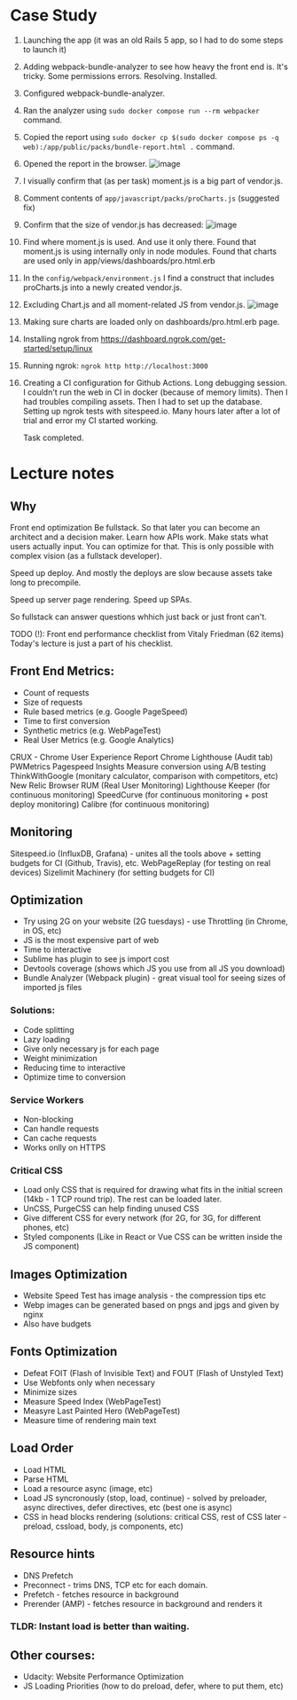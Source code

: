 # Case Study

1. Launching the app (it was an old Rails 5 app, so I had to do some steps to launch it)
2. Adding webpack-bundle-analyzer to see how heavy the front end is.
   It's tricky. Some permissions errors. Resolving.
   Installed.
3. Configured webpack-bundle-analyzer.
4. Ran the analyzer using `sudo docker compose run --rm webpacker` command.
5. Copied the report using `sudo docker cp $(sudo docker compose ps -q web):/app/public/packs/bundle-report.html .` command.
6. Opened the report in the browser.
   ![image](https://github.com/zoopyserg/rails-optimization-task6/assets/1587149/28c6345a-7f47-4ce5-9f4e-da5ef487e63a)
7. I visually confirm that (as per task) moment.js is a big part of vendor.js.
8. Comment contents of `app/javascript/packs/proCharts.js` (suggested fix)
9. Confirm that the size of vendor.js has decreased:
   ![image](https://github.com/zoopyserg/rails-optimization-task6/assets/1587149/048461f0-9333-4c0e-a471-7ffff3b56bf4)
10. Find where moment.js is used. And use it only there.
    Found that moment.js is using internally only in node modules.
    Found that charts are used only in app/views/dashboards/pro.html.erb
11. In the `config/webpack/environment.js` I find a construct that includes proCharts.js into a newly created vendor.js.
12. Excluding Chart.js and all moment-related JS from vendor.js.
    ![image](https://github.com/zoopyserg/rails-optimization-task6/assets/1587149/3e9fd23f-5c9b-4b3f-b5c0-77a427879ac4)
13. Making sure charts are loaded only on dashboards/pro.html.erb page.

14. Installing ngrok from https://dashboard.ngrok.com/get-started/setup/linux
15. Running ngrok: `ngrok http http://localhost:3000`
16. Creating a CI configuration for Github Actions.
    Long debugging session.
    I couldn't run the web in CI in docker (because of memory limits).
    Then I had troubles compiling assets.
    Then I had to set up the database.
    Setting up ngrok tests with sitespeed.io.
    Many hours later after a lot of trial and error my CI started working.

    Task completed.

# Lecture notes

## Why

Front end optimization
Be fullstack. So that later you can become an architect and a decision maker.
Learn how APIs work.
Make stats what users actually input. You can optimize for that. This is only possible with complex vision (as a fullstack developer).

Speed up deploy.
And mostly the deploys are slow because assets take long to precompile.

Speed up server page rendering.
Speed up SPAs.

So fullstack can answer questions whhich just back or just front can't.

TODO (!): Front end performance checklist from Vitaly Friedman (62 items)
Today's lecture is just a part of his checklist.

## Front End Metrics:

- Count of requests
- Size of requests
- Rule based metrics (e.g. Google PageSpeed)
- Time to first conversion
- Synthetic metrics (e.g. WebPageTest)
- Real User Metrics (e.g. Google Analytics)

CRUX - Chrome User Experience Report
Chrome Lighthouse (Audit tab)
PWMetrics
Pagespeed Insights
Measure conversion using A/B testing
ThinkWithGoogle (monitary calculator, comparison with competitors, etc)
New Relic Browser RUM (Real User Monitoring)
Lighthouse Keeper (for continuous monitoring)
SpeedCurve (for continuous monitoring + post deploy monitoring)
Calibre (for continuous monitoring)

## Monitoring

Sitespeed.io (InfluxDB, Grafana) - unites all the tools above + setting budgets for CI (Github, Travis), etc.
WebPageReplay (for testing on real devices)
Sizelimit Machinery (for setting budgets for CI)

## Optimization

- Try using 2G on your website (2G tuesdays) - use Throttling (in Chrome, in OS, etc)
- JS is the most expensive part of web
- Time to interactive
- Sublime has plugin to see js import cost
- Devtools coverage (shows which JS you use from all JS you download)
- Bundle Analyzer (Webpack plugin) - great visual tool for seeing sizes of imported js files

### Solutions:

- Code splitting
- Lazy loading
- Give only necessary js for each page
- Weight minimization
- Reducing time to interactive
- Optimize time to conversion

### Service Workers

- Non-blocking
- Can handle requests
- Can cache requests
- Works onlly on HTTPS

### Critical CSS

- Load only CSS that is required for drawing what fits in the initial screen (14kb - 1 TCP round trip). The rest can be loaded later.
- UnCSS, PurgeCSS can help finding unused CSS
- Give different CSS for every network (for 2G, for 3G, for different phones, etc)
- Styled components (Like in React or Vue CSS can be written inside the JS component)

## Images Optimization

- Website Speed Test has image analysis - the compression tips etc
- Webp images can be generated based on pngs and jpgs and given by nginx
- Also have budgets

## Fonts Optimization

- Defeat FOIT (Flash of Invisible Text) and FOUT (Flash of Unstyled Text)
- Use Webfonts only when necessary
- Minimize sizes
- Measure Speed Index (WebPageTest)
- Measyre Last Painted Hero (WebPageTest)
- Measure time of rendering main text

## Load Order

- Load HTML
- Parse HTML
- Load a resource async (image, etc)
- Load JS syncronously (stop, load, continue) - solved by preloader, async directives, defer directives, etc (best one is async)
- CSS in head blocks rendering (solutions: critical CSS, rest of CSS later - preload, cssload, body, js components, etc)

## Resource hints

- DNS Prefetch <link rel="dns-prefetch" href="https://example.com">
- Preconnect <link rel="preconnect" href="https://example.com"> - trims DNS, TCP etc for each domain.
- Prefetch <link rel="prefetch" href="https://example.com/image.jpg"> - fetches resource in background
- Prerender (AMP) <link rel="prerender" href="https://example.com"> - fetches resource in background and renders it

### TLDR: Instant load is better than waiting.

## Other courses:

- Udacity: Website Performance Optimization
- JS Loading Priorities (how to do preload, defer, where to put them, etc)
